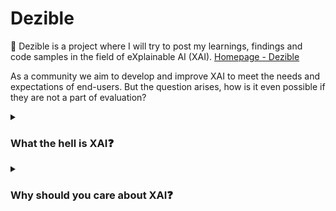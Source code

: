 # Dezible

📑 Dezible is a project where I will try to post my learnings, findings and code samples in the field of eXplainable AI (XAI). [Homepage - Dezible](https://www.dezible.com/)

As a community we aim to develop and improve XAI to meet the needs and expectations of end-users. But the question arises, how is it even possible if they are not a part of evaluation?

<details>
<summary><h3>What the hell is XAI❓</h3></summary>
XAI is a subfield of AI that deals with making machine learning models explainable to users. This includes techniques such as model interpretability and providing clear, understandable reasons for decisions made by algorithms.
</details>

<details>
<summary><h3> Why should you care about XAI❓</h3></summary>

With XAI, the goal is to get insights into why AI systems make particular decisions or predictions. We can list out some points that describe its significance.

1. **Enhancing Model Trustworthiness**: XAI provides transparency into the reasoning behind AI outputs, increasing confidence in their reliability.

2. **Debugging & Refining AI Systems**: Identifying where an AI goes wrong allows for targeted improvements. Understanding error causes facilitates adjusting training data or altering the model's structure to reduce mistakes.

3. **Improved Decision Making**: XAI enables users to understand and validate AI-driven decisions, making informed choices when relying on AI outputs or in integrating those outputs into human decision-making processes.

4. F**acilitating Model Interpretability**: Beyond just predictions, XAI helps dissect how features contribute to outcomes across different types of models, from deep learning networks to more interpretable models like linear regression.

5. **Supporting Regulatory Compliance & Legal Standards**: As AI systems permeate more critical societal domains, regulatory frameworks increasingly require their transparency and explainability, especially in healthcare, finance, or autonomous vehicles.

6. **Boosting User Engagement & Satisfaction**: When individuals understand how an AI works, they're more likely to interact with it positively. Clear explanations enhance user experience by demystifying AI actions.

</details>
